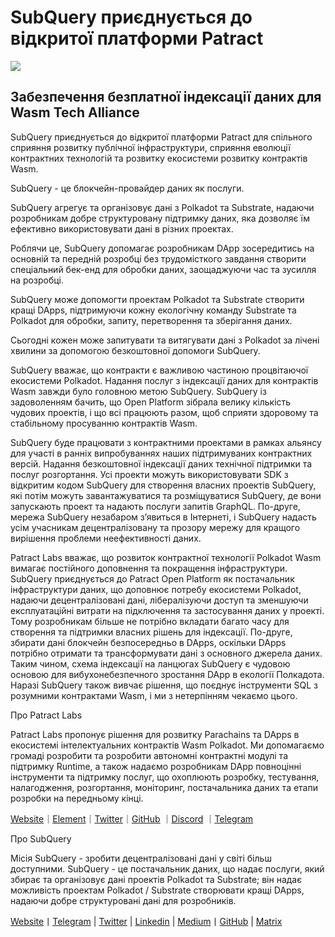 # SubQuery приєднується до відкритої платформи Patract

![](https://miro.medium.com/max/1400/0*0inUQ8U1g9auTjfU)

## **Забезпечення безплатної індексації даних для Wasm Tech Alliance**

SubQuery приєднується до відкритої платформи Patract для спільного сприяння розвитку публічної інфраструктури, сприяння еволюції контрактних технологій та розвитку екосистеми розвитку контрактів Wasm.

SubQuery - це блокчейн-провайдер даних як послуги.

SubQuery агрегує та організовує дані з Polkadot та Substrate, надаючи розробникам добре структуровану підтримку даних, яка дозволяє їм ефективно використовувати дані в різних проектах.

Роблячи це, SubQuery допомагає розробникам DApp зосередитись на основній та передній розробці без трудомісткого завдання створити спеціальний бек-енд для обробки даних, заощаджуючи час та зусилля на розробці.

SubQuery може допомогти проектам Polkadot та Substrate створити кращі DApps, підтримуючи кожну екологічну команду Substrate та Polkadot для обробки, запиту, перетворення та зберігання даних.

Сьогодні кожен може запитувати та витягувати дані з Polkadot за лічені хвилини за допомогою безкоштовної допомоги SubQuery.

SubQuery вважає, що контракти є важливою частиною процвітаючої екосистеми Polkadot. Надання послуг з індексації даних для контрактів Wasm завжди було головною метою SubQuery. SubQuery із задоволенням бачить, що Open Platform зібрала велику кількість чудових проектів, і що всі працюють разом, щоб сприяти здоровому та стабільному просуванню контрактів Wasm.

SubQuery буде працювати з контрактними проектами в рамках альянсу для участі в ранніх випробуваннях наших підтримуваних контрактних версій. Надання безкоштовної індексації даних технічної підтримки та послуг розгортання. Усі проекти можуть використовувати SDK з відкритим кодом SubQuery для створення власних проектів SubQuery, які потім можуть завантажуватися та розміщуватися SubQuery, де вони запускають проект та надають послуги запитів GraphQL. По-друге, мережа SubQuery незабаром з’явиться в Інтернеті, і SubQuery надасть усім учасникам децентралізовану та прозору мережу для кращого вирішення проблеми неефективності даних.

Patract Labs вважає, що розвиток контрактної технології Polkadot Wasm вимагає постійного доповнення та покращення інфраструктури. SubQuery приєднується до Patract Open Platform як постачальник інфраструктури даних, що доповнює потребу екосистеми Polkadot, надаючи децентралізовані дані, лібералізуючи доступ та зменшуючи експлуатаційні витрати на підключення та застосування даних у проекті. Тому розробникам більше не потрібно вкладати багато часу для створення та підтримки власних рішень для індексації. По-друге, збирати дані блокчейн безпосередньо в DApps, оскільки DApps потрібно отримати та трансформувати дані з основного джерела даних. Таким чином, схема індексації на ланцюгах SubQuery є чудовою основою для вибухонебезпечного зростання DApp в екології Полкадота. Наразі SubQuery також вивчає рішення, що поєднує інструменти SQL з розумними контрактами Wasm, і ми з нетерпінням чекаємо цього.

Про Patract Labs

Patract Labs пропонує рішення для розвитку Parachains та DApps в екосистемі інтелектуальних контрактів Wasm Polkadot. Ми допомагаємо громаді розробити та розробити автономні контрактні модулі та підтримку Runtime, а також надаємо розробникам DApp повноцінні інструменти та підтримку послуг, що охоплюють розробку, тестування, налагодження, розгортання, моніторинг, постачальника даних та етапи розробки на передньому кінці.

[Website](https://patract.io/)｜[Element](https://app.element.io/#/room/#PatractLabsDev:matrix.org)｜[Twitter](https://twitter.com/PatractLabs)｜[GitHub](https://github.com/patractlabs) ｜[Discord](https://discord.gg/yMRMqcAb24) ｜[Telegram](https://t.me/patract)

Про SubQuery

Місія SubQuery - зробити децентралізовані дані у світі більш доступними. SubQuery - це постачальник даних, що надає послуги, який збирає та організовує дані проектів Polkadot та Substrate; він надає можливість проектам Polkadot / Substrate створювати кращі DApps, надаючи добре структуровані дані для розробників.

[Website](https://www.subquery.network/)丨[Telegram](https://t.me/subquerynetwork) | [Twitter](https://twitter.com/subquerynetwork) | [Linkedin](https://www.linkedin.com/company/subquery) | [Medium](https://subquery.medium.com/)丨[GitHub](https://github.com/subquery/subql) | [Matrix](https://matrix.to/#/#subquery:matrix.org)